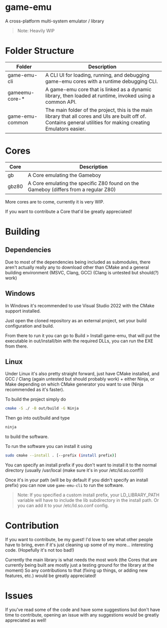 # game-emu
A cross-platform multi-system emulator / library
> Note: Heavily WIP

# Folder Structure

| Folder              | Description                                                                                                                                                        |
|---------------------|--------------------------------------------------------------------------------------------------------------------------------------------------------------------|
| game-emu-cli        | A CLI UI for loading, running, and debugging game-emu cores with a runtime debugging CLI.                                                                          |
| gameemu-core-*      | A game-emu core that is linked as a dynamic library, then loaded at runtime, invoked using a common API.                                                           |
| game-emu-common     | The main folder of the project, this is the main library that all cores and UIs are built off of. Contains general utilities for making creating Emulators easier. |

# Cores

| Core  | Description                                                                         |
|-------|-------------------------------------------------------------------------------------|
| gb    | A Core emulating the Gameboy                                                        |
| gbz80 | A Core emulating the specific Z80 found on the Gameboy (differs from a regular Z80) |

More cores are to come, currently it is very WIP.

If you want to contribute a Core that'd be greatly appreciated!

# Building

## Dependencies
Due to most of the dependencies being included as submodules, 
there aren't actually really any to download 
other than CMake and a general building environment 
(MSVC, Clang, GCC) (Clang is untested but should(?) work)

## Windows

In Windows it's recommended to use Visual Studio 2022 with the CMake support installed.

Just open the cloned repository as an external project, 
set your build configuration and build.

From there to run it you can go to 
Build > Install game-emu, that will put the executable in 
out/install/bin with the required DLLs, you can run the EXE from there.

## Linux

Under Linux it's also pretty straight forward, just have CMake installed, 
and GCC / Clang (again untested but should probably work) + either Ninja, 
or Make depending on which CMake generator you want to use (Ninja recommended as it's faster).

To build the project simply do
```bash
cmake -S ./ -B out/build -G Ninja
```
Then go into out/build and type
```bash
ninja
```
to build the software.

To run the software you can install it using
```bash
sudo cmake --install . [--prefix (install prefix)]
```

You can specify an install prefix if you don't want to install it to the normal directory (usually /usr/local (make sure it's in your /etc/ld.so.conf!))

Once it's in your path (will be by default if you didn't specify an install prefix)
you can now use ```game-emu-cli``` to run the software.
> Note: If you specified a custom install prefix, 
your LD_LIBRARY_PATH variable will have to 
include the lib subdirectory in the install path. 
Or you can add it to your /etc/ld.so.conf config.

# Contribution
If you want to contribute, be my guest! I'd love to see what other people have to bring, 
even if it's just cleaning up some of my more... interesting code. 
(Hopefully it's not too bad!)

Currently the main library is what needs the most work
(the Cores that are currently being built are mostly 
just a testing ground for the library at the moment)
So any contributions to that (fixing up things, or 
adding new features, etc.) would be greatly appreciated!

# Issues
If you've read some of the code and have some suggestions but don't have time to 
contribute, opening an issue with any suggestions would be greatly appreciated as well!
